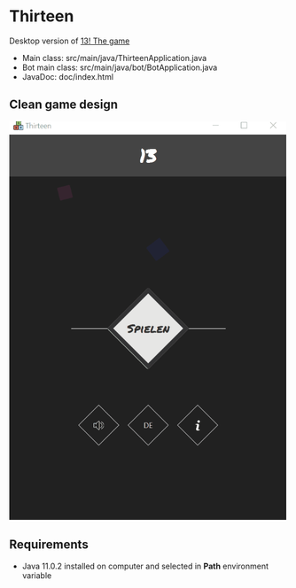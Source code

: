 # Thirteen

Desktop version of [13! The game](https://play.google.com/store/apps/details?id=com.lemoongames.puzzle13&gl=CH)

* Main class: src/main/java/ThirteenApplication.java
* Bot main class: src/main/java/bot/BotApplication.java
* JavaDoc: doc/index.html

## Clean game design
<img src="https://github.com/yruefenacht/Thirteen/blob/master/thumbnail/thirteen.gif" width="500"/>

## Requirements
* Java 11.0.2 installed on computer and selected in **Path** environment variable